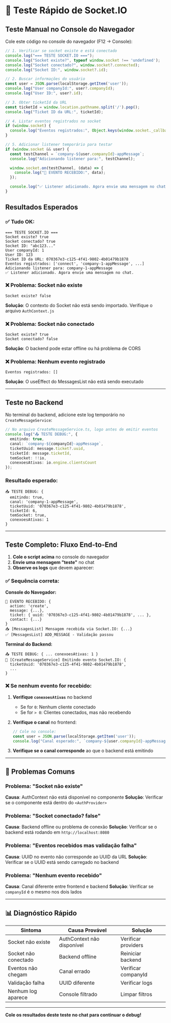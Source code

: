 # 🧪 Teste Rápido de Socket.IO

## Teste Manual no Console do Navegador

Cole este código no console do navegador (F12 → Console):

```javascript
// 1. Verificar se socket existe e está conectado
console.log("=== TESTE SOCKET.IO ===");
console.log("Socket existe?", typeof window.socket !== 'undefined');
console.log("Socket conectado?", window.socket?.connected);
console.log("Socket ID:", window.socket?.id);

// 2. Buscar informações do usuário
const user = JSON.parse(localStorage.getItem('user'));
console.log("User companyId:", user?.companyId);
console.log("User ID:", user?.id);

// 3. Obter ticketId da URL
const ticketId = window.location.pathname.split('/').pop();
console.log("Ticket ID da URL:", ticketId);

// 4. Listar eventos registrados no socket
if (window.socket) {
  console.log("Eventos registrados:", Object.keys(window.socket._callbacks || {}));
}

// 5. Adicionar listener temporário para testar
if (window.socket && user) {
  const testChannel = `company-${user.companyId}-appMessage`;
  console.log("Adicionando listener para:", testChannel);

  window.socket.on(testChannel, (data) => {
    console.log("🎯 EVENTO RECEBIDO:", data);
  });

  console.log("✅ Listener adicionado. Agora envie uma mensagem no chat.");
}
```

## Resultados Esperados

### ✅ Tudo OK:
```
=== TESTE SOCKET.IO ===
Socket existe? true
Socket conectado? true
Socket ID: "abc123..."
User companyId: 1
User ID: 123
Ticket ID da URL: 070367e3-c125-4f41-9802-4b01479b1878
Eventos registrados: ['connect', 'company-1-appMessage', ...]
Adicionando listener para: company-1-appMessage
✅ Listener adicionado. Agora envie uma mensagem no chat.
```

### ❌ Problema: Socket não existe
```
Socket existe? false
```
**Solução**: O contexto do Socket não está sendo importado. Verifique o arquivo `AuthContext.js`

### ❌ Problema: Socket não conectado
```
Socket existe? true
Socket conectado? false
```
**Solução**: O backend pode estar offline ou há problema de CORS

### ❌ Problema: Nenhum evento registrado
```
Eventos registrados: []
```
**Solução**: O useEffect do MessagesList não está sendo executado

---

## Teste no Backend

No terminal do backend, adicione este log temporário no `CreateMessageService`:

```typescript
// No arquivo CreateMessageService.ts, logo antes de emitir eventos
console.log("📤 TESTE DEBUG:", {
  emitindo: true,
  canal: `company-${companyId}-appMessage`,
  ticketUuid: message.ticket?.uuid,
  ticketId: message.ticketId,
  temSocket: !!io,
  conexoesAtivas: io.engine.clientsCount
});
```

### Resultado esperado:
```
📤 TESTE DEBUG: {
  emitindo: true,
  canal: 'company-1-appMessage',
  ticketUuid: '070367e3-c125-4f41-9802-4b01479b1878',
  ticketId: 6,
  temSocket: true,
  conexoesAtivas: 1
}
```

---

## Teste Completo: Fluxo End-to-End

1. **Cole o script acima** no console do navegador
2. **Envie uma mensagem "teste"** no chat
3. **Observe os logs** que devem aparecer:

### ✅ Sequência correta:

**Console do Navegador:**
```
🎯 EVENTO RECEBIDO: {
  action: 'create',
  message: {...},
  ticket: { uuid: '070367e3-c125-4f41-9802-4b01479b1878', ... },
  contact: {...}
}
📥 [MessagesList] Mensagem recebida via Socket.IO: {...}
✅ [MessagesList] ADD_MESSAGE - Validação passou
```

**Terminal do Backend:**
```
📤 TESTE DEBUG: { ... conexoesAtivas: 1 }
🚀 [CreateMessageService] Emitindo evento Socket.IO: {
  ticketUuid: '070367e3-c125-4f41-9802-4b01479b1878',
  ...
}
```

### ❌ Se nenhum evento for recebido:

1. **Verifique `conexoesAtivas`** no backend
   - Se for `0`: Nenhum cliente conectado
   - Se for `> 0`: Clientes conectados, mas não recebendo

2. **Verifique o canal** no frontend:
   ```javascript
   // Cole no console:
   const user = JSON.parse(localStorage.getItem('user'));
   console.log("Canal esperado:", `company-${user.companyId}-appMessage`);
   ```

3. **Verifique se o canal corresponde** ao que o backend está emitindo

---

## 🚨 Problemas Comuns

### Problema: "Socket não existe"
**Causa**: AuthContext não está disponível no componente
**Solução**: Verificar se o componente está dentro do `<AuthProvider>`

### Problema: "Socket conectado? false"
**Causa**: Backend offline ou problema de conexão
**Solução**: Verificar se o backend está rodando em `http://localhost:8080`

### Problema: "Eventos recebidos mas validação falha"
**Causa**: UUID no evento não corresponde ao UUID da URL
**Solução**: Verificar se o UUID está sendo carregado no backend

### Problema: "Nenhum evento recebido"
**Causa**: Canal diferente entre frontend e backend
**Solução**: Verificar se `companyId` é o mesmo nos dois lados

---

## 📊 Diagnóstico Rápido

| Sintoma | Causa Provável | Solução |
|---------|---------------|----------|
| Socket não existe | AuthContext não disponível | Verificar providers |
| Socket não conectado | Backend offline | Reiniciar backend |
| Eventos não chegam | Canal errado | Verificar companyId |
| Validação falha | UUID diferente | Verificar logs |
| Nenhum log aparece | Console filtrado | Limpar filtros |

---

**Cole os resultados deste teste no chat para continuar o debug!**
